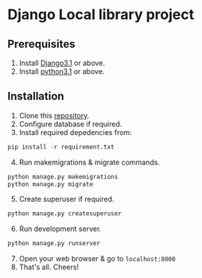 # Django Local library project

## Prerequisites

1. Install [Django3.1](https://docs.djangoproject.com/en/3.1/intro/install/) or above.
2. Install [python3.1](https://www.python.org/downloads/) or above.

## Installation
1. Clone this [repository](https://github.com/Testpress-Work/locallibrary).
2. Configure database if required.
3. Install required depedencies from:
```python
pip install -r requirement.txt
```
4. Run makemigrations & migrate commands.
```python
python manage.py makemigrations
python manage.py migrate
```
5. Create superuser if required.
```python
python manage.py createsuperuser
```
6. Run development server.
```python
python manage.py runserver
```
7. Open your web browser & go to `localhost:8000`
8. That's all. Cheers!